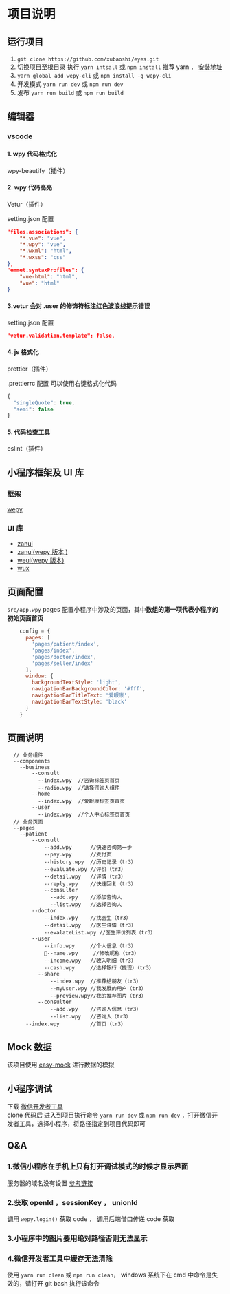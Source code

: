 # 项目说明

## 运行项目

1. `git clone https://github.com/xubaoshi/eyes.git`  
2. 切换项目至根目录 执行 `yarn intsall` 或 `npm install` 推荐 yarn ， [安装地址](https://yarnpkg.com/zh-Hans/)  
3. `yarn global add wepy-cli` 或 `npm install -g wepy-cli`  
4. 开发模式 `yarn run dev` 或 `npm run dev`  
5. 发布 `yarn run build` 或 `npm run build`  

## 编辑器

### vscode

#### 1. wpy 代码格式化

wpy-beautify（插件）

#### 2. wpy 代码高亮

Vetur（插件）

setting.json 配置

``` json
"files.associations": {
    "*.vue": "vue",
    "*.wpy": "vue",
    "*.wxml": "html",
    "*.wxss": "css"
},
"emmet.syntaxProfiles": {
    "vue-html": "html",
    "vue": "html"
}
```

#### 3.vetur 会对 .user 的修饰符标注红色波浪线提示错误

setting.json 配置

``` json
"vetur.validation.template": false,
```

#### 4. js 格式化

prettier（插件）  

.prettierrc 配置 可以使用右键格式化代码

``` javascript
{
  "singleQuote": true,
  "semi": false
}
```

#### 5. 代码检查工具

eslint（插件）  

## 小程序框架及 UI 库

### 框架

[wepy](https://tencent.github.io/wepy/document.html#/?id=%E5%BF%AB%E9%80%9F%E5%85%A5%E9%97%A8%E6%8C%87%E5%8D%97)

### UI 库

- [zanui](https://youzan.github.io/vant-weapp)
- [zanui(wepy 版本 )](https://github.com/brucx/wepy-zanui-demo)
- [weui(wepy 版本)](https://github.com/wepyjs/wepy-weui-demo)
- [wux](https://github.com/wux-weapp/wux-weapp)

## 页面配置

`src/app.wpy` pages 配置小程序中涉及的页面，其中**数组的第一项代表小程序的初始页面首页**

``` javascript
    config = {
      pages: [
        'pages/patient/index',
        'pages/index',
        'pages/doctor/index',
        'pages/seller/index'
      ],
      window: {
        backgroundTextStyle: 'light',
        navigationBarBackgroundColor: '#fff',
        navigationBarTitleText: '爱眼康',
        navigationBarTextStyle: 'black'
      }
    }
```

## 页面说明

```
  // 业务组件
  --components
    --business
        --consult
          --index.wpy  //咨询标签页首页
          --radio.wpy  //选择咨询人组件
        --home
          --index.wpy  //爱眼康标签页首页
        --user
          --index.wpy  //个人中心标签页首页
  // 业务页面
  --pages
    --patient
        --consult
            --add.wpy      //快速咨询第一步
            --pay.wpy      //支付页
            --history.wpy  //历史记录（tr3）
            --evaluate.wpy //评价（tr3）
            --detail.wpy   //详情（tr3）
            --reply.wpy    //快速回复（tr3）
            --consulter
              --add.wpy    //添加咨询人
              --list.wpy   //选择咨询人
        --doctor
            --index.wpy    //找医生（tr3）
            --detail.wpy   //医生详情（tr3）
            --evalateList.wpy //医生评价列表（tr3）
        --user
            --info.wpy     //个人信息（tr3）
            --name.wpy     //修改昵称（tr3）
            --income.wpy   //收入明细（tr3）
            --cash.wpy     //选择银行（提现）（tr3）
          --share
              --index.wpy  //推荐给朋友（tr3）
              --myUser.wpy //我发展的用户（tr3）
              --preview.wpy//我的推荐图片（tr3）
          --consulter
              --add.wpy    //咨询人信息（tr3）
              --list.wpy   //咨询人（tr3）
      --index.wpy          //首页（tr3）
```

## Mock 数据

该项目使用 [easy-mock](https://www.easy-mock.com/project/5b719f05ebd4a208cce29bb8) 进行数据的模拟

## 小程序调试

下载 [微信开发者工具](https://developers.weixin.qq.com/miniprogram/dev/devtools/download.html)  
clone 代码后 进入到项目执行命令 `yarn run dev` 或 `npm run dev` ，打开微信开发者工具，选择小程序，将路径指定到项目代码即可

## Q&A

### 1.微信小程序在手机上只有打开调试模式的时候才显示界面

服务器的域名没有设置   [参考链接](https://blog.csdn.net/wzlhlhhh/article/details/80512100)

### 2.获取 openId ，sessionKey ， unionId

调用 `wepy.login()` 获取 code ， 调用后端借口传递 code 获取

### 3.小程序中的图片要用绝对路径否则无法显示

### 4.微信开发者工具中缓存无法清除

使用 `yarn run clean` 或 `npm run clean`， windows 系统下在 cmd 中命令是失效的，请打开 git bash 执行该命令